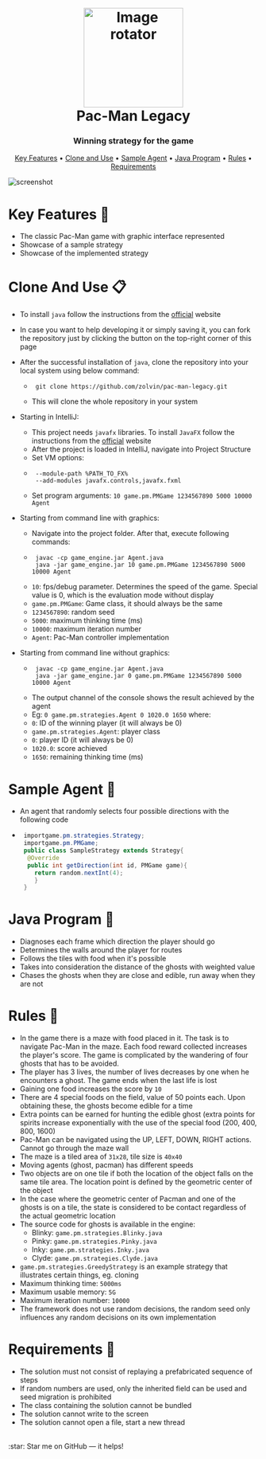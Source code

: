 <h1 align="center">
  <br>
  <a href="https://github.com/zolvin/pac-man-legacy"><img src="https://github.com/zolvin/pac-man-legacy/blob/main/Misc/logo.png" alt="Image rotator" width="200"></a>
  <br>
  Pac-Man Legacy
  <br>
</h1>

<h3 align="center">Winning strategy for the game</a></h3>
<p align="center">
  <a href="#key-features-">Key Features</a> •
  <a href="#clone-and-use-">Clone and Use</a> •
  <a href="#sample-agent-">Sample Agent</a> •
  <a href="#java-program-">Java Program</a> •
  <a href="#rules-">Rules</a> •
  <a href="#requirements-">Requirements</a>
</p>
 
![screenshot](https://github.com/zolvin/pac-man-legacy/blob/main/Misc/demo2.gif)

# Key Features 🔑

- The classic Pac-Man game with graphic interface represented
- Showcase of a sample strategy
- Showcase of the implemented strategy

# Clone And Use 📋

- To install `java` follow the instructions from the [official](https://java.com/en/download/) website
- In case you want to help developing it or simply saving it, you can fork the repository just by clicking the button on the top-right corner of this page
- After the successful installation of `java`, clone the repository into your local system using below command:
  - ```
     git clone https://github.com/zolvin/pac-man-legacy.git
    ```
  - This will clone the whole repository in your system
- Starting in IntelliJ:
  - This project needs `javafx` libraries. To install `JavaFX` follow the instructions from the [official](https://openjfx.io/openjfx-docs/) website
  - After the project is loaded in IntelliJ, navigate into Project Structure
  - Set VM options:
  - ```
     --module-path %PATH_TO_FX% 
     --add-modules javafx.controls,javafx.fxml
    ```  
   - Set program arguments: `10 game.pm.PMGame 1234567890 5000 10000 Agent`
    
- Starting from command line with graphics:
  - Navigate into the project folder. After that, execute following commands:
   - ```
      javac -cp game_engine.jar Agent.java
      java -jar game_engine.jar 10 game.pm.PMGame 1234567890 5000 10000 Agent
     ```
    - `10`: fps/debug parameter. Determines the speed of the game. Special value is 0, which is the evaluation mode without display
    - `game.pm.PMGame`: Game class, it should always be the same
    - `1234567890`: random seed
    - `5000`: maximum thinking time (ms)
    - `10000`: maximum iteration number
    - `Agent`: Pac-Man controller implementation
 
 - Starting from command line without graphics:
   - ```
      javac -cp game_engine.jar Agent.java
      java -jar game_engine.jar 0 game.pm.PMGame 1234567890 5000 10000 Agent
     ```
    - The output channel of the console shows the result achieved by the agent
    - Eg: `0 game.pm.strategies.Agent 0 1020.0 1650` where: 
    - `0`: ID of the winning player (it will always be 0)
    - `game.pm.strategies.Agent`: player class
    - `0`: player ID (it will always be 0)
    - `1020.0`: score achieved
    - `1650`: remaining thinking time (ms)

# Sample Agent 💬
- An agent that randomly selects four possible directions with the following code
- ```java
   importgame.pm.strategies.Strategy;
   importgame.pm.PMGame;
   public class SampleStrategy extends Strategy{
    @Override
    public int getDirection(int id, PMGame game){
      return random.nextInt(4);
      }
   }
  ```

# Java Program 💾
- Diagnoses each frame which direction the player should go
- Determines the walls around the player for routes
- Follows the tiles with food when it's possible
- Takes into consideration the distance of the ghosts with weighted value
- Chases the ghosts when they are close and edible, run away when they are not

# Rules 🔧
- In the game there is a maze with food placed in it. The task is to navigate Pac-Man in the maze. Each food reward collected increases the player's score. The game is complicated by the wandering of four ghosts that has to be avoided.
- The player has 3 lives, the number of lives decreases by one when he encounters a ghost. The game ends when the last life is lost
- Gaining one food increases the score by `10`
- There are 4 special foods on the field, value of 50 points each. Upon obtaining these, the ghosts become edible for a time
- Extra points can be earned for hunting the edible ghost (extra points for spirits increase exponentially with the use of the special food (200, 400, 800, 1600)
- Pac-Man can be navigated using the UP, LEFT, DOWN, RIGHT actions. Cannot go through the maze wall
- The maze is a tiled area of `31x28`, tile size is `40x40`
- Moving agents (ghost, pacman) has different speeds
- Two objects are on one tile if both the location of the object falls on the same tile area. The location point is defined by the geometric center of the object
- In the case where the geometric center of Pacman and one of the ghosts is on a tile, the state is considered to be contact regardless of the actual geometric location
- The source code for ghosts is available in the engine:
  - Blinky: `game.pm.strategies.Blinky.java`
  - Pinky: `game.pm.strategies.Pinky.java`
  - Inky: `game.pm.strategies.Inky.java`
  - Clyde: `game.pm.strategies.Clyde.java`
- `game.pm.strategies.GreedyStrategy` is an example strategy that illustrates certain things, eg. cloning
- Maximum thinking time: `5000ms`
- Maximum usable memory: `5G`
- Maximum iteration number: `10000`
- The framework does not use random decisions, the random seed only influences any random decisions on its own implementation

# Requirements 🔨
- The solution must not consist of replaying a prefabricated sequence of steps 
- If random numbers are used, only the inherited field can be used and seed migration is prohibited 
- The class containing the solution cannot be bundled 
- The solution cannot write to the screen
- The solution cannot open a file, start a new thread

</br>
:star: Star me on GitHub — it helps!
